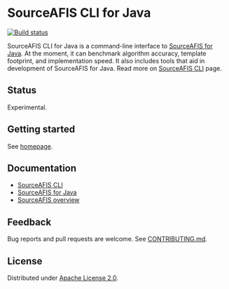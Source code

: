 <!--- Generated by scripts/configure.py --->
# SourceAFIS CLI for Java

[![Build status](https://github.com/robertvazan/sourceafis-cli-java/workflows/build/badge.svg)](https://github.com/robertvazan/sourceafis-cli-java/actions/workflows/build.yml)

SourceAFIS CLI for Java is a command-line interface to [SourceAFIS for Java](https://sourceafis.machinezoo.com/java).
At the moment, it can benchmark algorithm accuracy, template footprint, and implementation speed.
It also includes tools that aid in development of SourceAFIS for Java.
Read more on [SourceAFIS CLI](https://sourceafis.machinezoo.com/cli) page.

## Status

Experimental.

## Getting started

See [homepage](https://sourceafis.machinezoo.com/cli).

## Documentation

* [SourceAFIS CLI](https://sourceafis.machinezoo.com/cli)
* [SourceAFIS for Java](https://sourceafis.machinezoo.com/java)
* [SourceAFIS overview](https://sourceafis.machinezoo.com/)

## Feedback

Bug reports and pull requests are welcome. See [CONTRIBUTING.md](CONTRIBUTING.md).

## License

Distributed under [Apache License 2.0](LICENSE).

